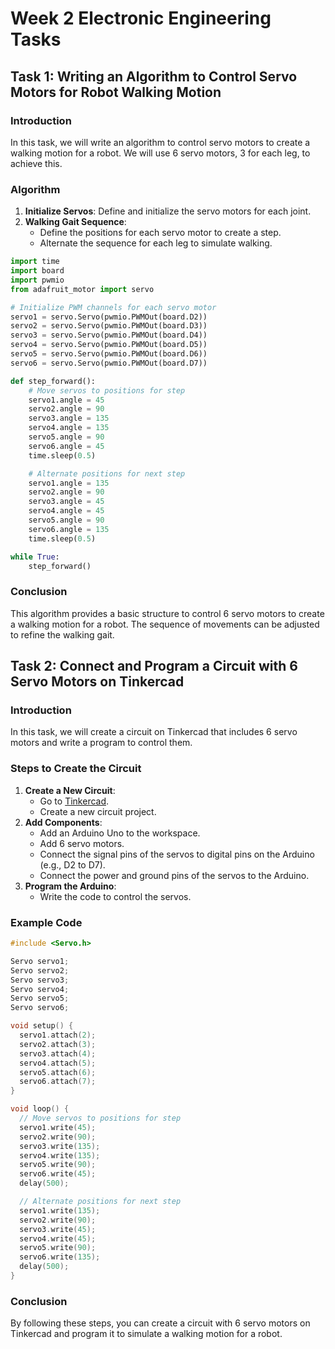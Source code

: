 # Week 2 Electronic Engineering Tasks

## Task 1: Writing an Algorithm to Control Servo Motors for Robot Walking Motion

### Introduction
In this task, we will write an algorithm to control servo motors to create a walking motion for a robot. We will use 6 servo motors, 3 for each leg, to achieve this.

### Algorithm
1. **Initialize Servos**: Define and initialize the servo motors for each joint.
2. **Walking Gait Sequence**:
    - Define the positions for each servo motor to create a step.
    - Alternate the sequence for each leg to simulate walking.

```python
import time
import board
import pwmio
from adafruit_motor import servo

# Initialize PWM channels for each servo motor
servo1 = servo.Servo(pwmio.PWMOut(board.D2))
servo2 = servo.Servo(pwmio.PWMOut(board.D3))
servo3 = servo.Servo(pwmio.PWMOut(board.D4))
servo4 = servo.Servo(pwmio.PWMOut(board.D5))
servo5 = servo.Servo(pwmio.PWMOut(board.D6))
servo6 = servo.Servo(pwmio.PWMOut(board.D7))

def step_forward():
    # Move servos to positions for step
    servo1.angle = 45
    servo2.angle = 90
    servo3.angle = 135
    servo4.angle = 135
    servo5.angle = 90
    servo6.angle = 45
    time.sleep(0.5)

    # Alternate positions for next step
    servo1.angle = 135
    servo2.angle = 90
    servo3.angle = 45
    servo4.angle = 45
    servo5.angle = 90
    servo6.angle = 135
    time.sleep(0.5)

while True:
    step_forward()
```

### Conclusion
This algorithm provides a basic structure to control 6 servo motors to create a walking motion for a robot. The sequence of movements can be adjusted to refine the walking gait.

## Task 2: Connect and Program a Circuit with 6 Servo Motors on Tinkercad

### Introduction
In this task, we will create a circuit on Tinkercad that includes 6 servo motors and write a program to control them.

### Steps to Create the Circuit
1. **Create a New Circuit**:
    - Go to [Tinkercad](https://www.tinkercad.com/).
    - Create a new circuit project.
2. **Add Components**:
    - Add an Arduino Uno to the workspace.
    - Add 6 servo motors.
    - Connect the signal pins of the servos to digital pins on the Arduino (e.g., D2 to D7).
    - Connect the power and ground pins of the servos to the Arduino.
3. **Program the Arduino**:
    - Write the code to control the servos.

### Example Code
```cpp
#include <Servo.h>

Servo servo1;
Servo servo2;
Servo servo3;
Servo servo4;
Servo servo5;
Servo servo6;

void setup() {
  servo1.attach(2);
  servo2.attach(3);
  servo3.attach(4);
  servo4.attach(5);
  servo5.attach(6);
  servo6.attach(7);
}

void loop() {
  // Move servos to positions for step
  servo1.write(45);
  servo2.write(90);
  servo3.write(135);
  servo4.write(135);
  servo5.write(90);
  servo6.write(45);
  delay(500);

  // Alternate positions for next step
  servo1.write(135);
  servo2.write(90);
  servo3.write(45);
  servo4.write(45);
  servo5.write(90);
  servo6.write(135);
  delay(500);
}
```

### Conclusion
By following these steps, you can create a circuit with 6 servo motors on Tinkercad and program it to simulate a walking motion for a robot.


